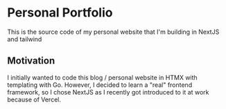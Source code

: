 # Personal Portfolio

This is the source code of my personal website that I'm building in NextJS and tailwind

## Motivation

I initially wanted to code this blog / personal website in HTMX with templating with Go. However, I decided to learn a "real" frontend framework, so I chose NextJS as I recently got introduced to it at work because of Vercel.
